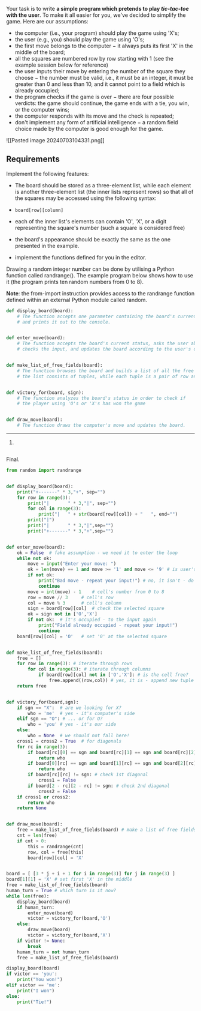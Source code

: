 
Your task is to write **a simple program which pretends to play _tic-tac-toe_ with the user**. To make it all easier for you, we've decided to simplify the game. Here are our assumptions:

- the computer (i.e., your program) should play the game using 'X's;
- the user (e.g., you) should play the game using 'O's;
- the first move belongs to the computer − it always puts its first 'X' in the middle of the board;
- all the squares are numbered row by row starting with 1 (see the example session below for reference)
- the user inputs their move by entering the number of the square they choose − the number must be valid, i.e., it must be an integer, it must be greater than 0 and less than 10, and it cannot point to a field which is already occupied;
- the program checks if the game is over − there are four possible verdicts: the game should continue, the game ends with a tie, you win, or the computer wins;
- the computer responds with its move and the check is repeated;
- don't implement any form of artificial intelligence − a random field choice made by the computer is good enough for the game.

![[Pasted image 20240703104331.png]]

## Requirements

Implement the following features:

- The board should be stored as a three-element list, while each element is another three-element list (the inner lists represent rows) so that all of the squares may be accessed using the following syntax:

- `board[row][column]`

- each of the inner list's elements can contain 'O', 'X', or a digit representing the square's number (such a square is considered free)
- the board's appearance should be exactly the same as the one presented in the example.
- implement the functions defined for you in the editor.

  
Drawing a random integer number can be done by utilising a Python function called randrange(). The example program below shows how to use it (the program prints ten random numbers from 0 to 8).

**Note**: the from-import instruction provides access to the randrange function defined within an external Python module called random.

```python 
def display_board(board):
    # The function accepts one parameter containing the board's current status
    # and prints it out to the console.


def enter_move(board):
    # The function accepts the board's current status, asks the user about their move, 
    # checks the input, and updates the board according to the user's decision.


def make_list_of_free_fields(board):
    # The function browses the board and builds a list of all the free squares; 
    # the list consists of tuples, while each tuple is a pair of row and column numbers.


def victory_for(board, sign):
    # The function analyzes the board's status in order to check if 
    # the player using 'O's or 'X's has won the game


def draw_move(board):
    # The function draws the computer's move and updates the board.
```

---

1.
```python

```

Final.
```python
from random import randrange


def display_board(board):
	print("+-------" * 3,"+", sep="")
	for row in range(3):
		print("|       " * 3,"|", sep="")
		for col in range(3):
			print("|   " + str(board[row][col]) + "   ", end="")
		print("|")
		print("|       " * 3,"|",sep="")
		print("+-------" * 3,"+",sep="")


def enter_move(board):
	ok = False	# fake assumption - we need it to enter the loop
	while not ok:
		move = input("Enter your move: ") 
		ok = len(move) == 1 and move >= '1' and move <= '9' # is user's input valid?
		if not ok:
			print("Bad move - repeat your input!") # no, it isn't - do the input again
			continue
		move = int(move) - 1 	# cell's number from 0 to 8
		row = move // 3 	# cell's row
		col = move % 3		# cell's column
		sign = board[row][col]	# check the selected square
		ok = sign not in ['O','X'] 
		if not ok:	# it's occupied - to the input again
			print("Field already occupied - repeat your input!")
			continue
	board[row][col] = 'O' 	# set '0' at the selected square


def make_list_of_free_fields(board):
	free = []	
	for row in range(3): # iterate through rows
		for col in range(3): # iterate through columns
			if board[row][col] not in ['O','X']: # is the cell free?
				free.append((row,col)) # yes, it is - append new tuple to the list
	return free


def victory_for(board,sgn):
	if sgn == "X":	# are we looking for X?
		who = 'me'	# yes - it's computer's side
	elif sgn == "O": # ... or for O?
		who = 'you'	# yes - it's our side
	else:
		who = None	# we should not fall here!
	cross1 = cross2 = True  # for diagonals
	for rc in range(3):
		if board[rc][0] == sgn and board[rc][1] == sgn and board[rc][2] == sgn:	# check row rc
			return who
		if board[0][rc] == sgn and board[1][rc] == sgn and board[2][rc] == sgn: # check column rc
			return who
		if board[rc][rc] != sgn: # check 1st diagonal
			cross1 = False
		if board[2 - rc][2 - rc] != sgn: # check 2nd diagonal
			cross2 = False
	if cross1 or cross2:
		return who
	return None


def draw_move(board):
	free = make_list_of_free_fields(board) # make a list of free fields
	cnt = len(free)
	if cnt > 0:	
		this = randrange(cnt)
		row, col = free[this]
		board[row][col] = 'X'


board = [ [3 * j + i + 1 for i in range(3)] for j in range(3) ] 
board[1][1] = 'X' # set first 'X' in the middle
free = make_list_of_free_fields(board)
human_turn = True # which turn is it now?
while len(free):
	display_board(board)
	if human_turn:
		enter_move(board)
		victor = victory_for(board,'O')
	else:	
		draw_move(board)
		victor = victory_for(board,'X')
	if victor != None:
		break
	human_turn = not human_turn		
	free = make_list_of_free_fields(board)

display_board(board)
if victor == 'you':
	print("You won!")
elif victor == 'me':
	print("I won")
else:
	print("Tie!")
```


